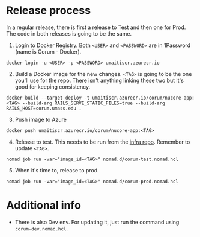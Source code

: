 # Release process
In a regular release, there is first a release to Test and then one for Prod. The code in both releases is going to be the same.

1. Login to Docker Registry. Both `<USER>` and `<PASSWORD>` are in 1Password (name is Corum - Docker).
```
docker login -u <USER> -p <PASSWORD> umaitiscr.azurecr.io
```

2. Build a Docker image for the new changes. `<TAG>` is going to be the one you'll use for the repo. There isn't anything linking these two but it's good for keeping consistency.
```
docker build --target deploy -t umaitiscr.azurecr.io/corum/nucore-app:<TAG> --build-arg RAILS_SERVE_STATIC_FILES=true --build-arg RAILS_HOST=corum.umass.edu .
```
3. Push image to Azure
```
docker push umaitiscr.azurecr.io/corum/nucore-app:<TAG>
```
4. Release to test. This needs to be run from the [infra repo](https://github.com/UMass-CORUM/nucore-umass-deploy). Remember to update `<TAG>`.
```
nomad job run -var="image_id=<TAG>" nomad.d/corum-test.nomad.hcl
```
5. When it's time to, release to prod.
```
nomad job run -var="image_id=<TAG>" nomad.d/corum-prod.nomad.hcl
```

# Additional info
* There is also Dev env. For updating it, just run the command using `corum-dev.nomad.hcl`.

